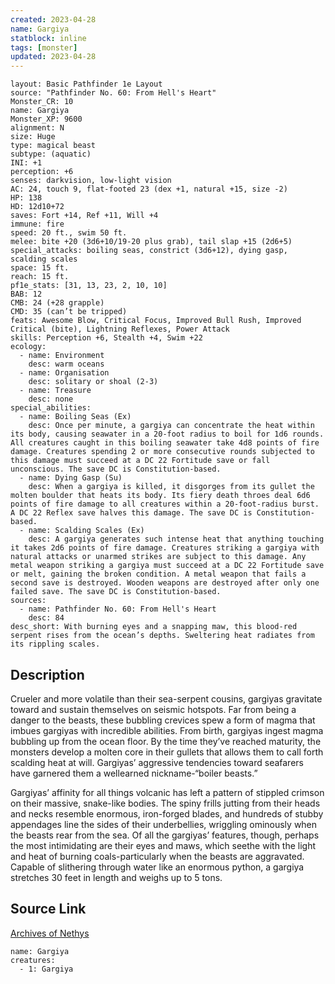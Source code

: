 ```yaml
---
created: 2023-04-28
name: Gargiya
statblock: inline
tags: [monster]
updated: 2023-04-28
---
```

```statblock
layout: Basic Pathfinder 1e Layout
source: "Pathfinder No. 60: From Hell's Heart"
Monster_CR: 10
name: Gargiya
Monster_XP: 9600
alignment: N
size: Huge
type: magical beast
subtype: (aquatic)
INI: +1
perception: +6
senses: darkvision, low-light vision
AC: 24, touch 9, flat-footed 23 (dex +1, natural +15, size -2)
HP: 138
HD: 12d10+72
saves: Fort +14, Ref +11, Will +4
immune: fire
speed: 20 ft., swim 50 ft.
melee: bite +20 (3d6+10/19-20 plus grab), tail slap +15 (2d6+5)
special_attacks: boiling seas, constrict (3d6+12), dying gasp, scalding scales
space: 15 ft.
reach: 15 ft.
pf1e_stats: [31, 13, 23, 2, 10, 10]
BAB: 12
CMB: 24 (+28 grapple)
CMD: 35 (can’t be tripped)
feats: Awesome Blow, Critical Focus, Improved Bull Rush, Improved Critical (bite), Lightning Reflexes, Power Attack
skills: Perception +6, Stealth +4, Swim +22
ecology:
  - name: Environment
    desc: warm oceans
  - name: Organisation
    desc: solitary or shoal (2-3)
  - name: Treasure
    desc: none
special_abilities:
  - name: Boiling Seas (Ex)
    desc: Once per minute, a gargiya can concentrate the heat within its body, causing seawater in a 20-foot radius to boil for 1d6 rounds. All creatures caught in this boiling seawater take 4d8 points of fire damage. Creatures spending 2 or more consecutive rounds subjected to this damage must succeed at a DC 22 Fortitude save or fall unconscious. The save DC is Constitution-based.
  - name: Dying Gasp (Su)
    desc: When a gargiya is killed, it disgorges from its gullet the molten boulder that heats its body. Its fiery death throes deal 6d6 points of fire damage to all creatures within a 20-foot-radius burst. A DC 22 Reflex save halves this damage. The save DC is Constitution-based.
  - name: Scalding Scales (Ex)
    desc: A gargiya generates such intense heat that anything touching it takes 2d6 points of fire damage. Creatures striking a gargiya with natural attacks or unarmed strikes are subject to this damage. Any metal weapon striking a gargiya must succeed at a DC 22 Fortitude save or melt, gaining the broken condition. A metal weapon that fails a second save is destroyed. Wooden weapons are destroyed after only one failed save. The save DC is Constitution-based.
sources:
  - name: Pathfinder No. 60: From Hell's Heart
    desc: 84
desc_short: With burning eyes and a snapping maw, this blood-red serpent rises from the ocean’s depths. Sweltering heat radiates from its rippling scales.
```
## Description
Crueler and more volatile than their sea-serpent cousins, gargiyas gravitate toward and sustain themselves on seismic hotspots. Far from being a danger to the beasts, these bubbling crevices spew a form of magma that imbues gargiyas with incredible abilities. From birth, gargiyas ingest magma bubbling up from the ocean floor. By the time they’ve reached maturity, the monsters develop a molten core in their gullets that allows them to call forth scalding heat at will. Gargiyas’ aggressive tendencies toward seafarers have garnered them a wellearned nickname-“boiler beasts.”

Gargiyas’ affinity for all things volcanic has left a pattern of stippled crimson on their massive, snake-like bodies. The spiny frills jutting from their heads and necks resemble enormous, iron-forged blades, and hundreds of stubby appendages line the sides of their underbellies, wriggling ominously when the beasts rear from the sea. Of all the gargiyas’ features, though, perhaps the most intimidating are their eyes and maws, which seethe with the light and heat of burning coals-particularly when the beasts are aggravated. Capable of slithering through water like an enormous python, a gargiya stretches 30 feet in length and weighs up to 5 tons.
## Source Link
[Archives of Nethys](https://aonprd.com/MonsterDisplay.aspx?ItemName=Gargiya)
```encounter-table
name: Gargiya
creatures:
  - 1: Gargiya
```
